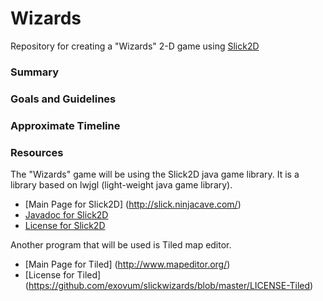 # Wizards
Repository for creating a "Wizards" 2-D game using [Slick2D](https://github.com/exovum/slickwizards/blob/master/README.md#resources)

### Summary

### Goals and Guidelines

### Approximate Timeline

### Resources
The "Wizards" game will be using the Slick2D java game library. It is a library based on lwjgl (light-weight java game library).
* [Main Page for Slick2D] (http://slick.ninjacave.com/)
* [Javadoc for Slick2D](http://slick.ninjacave.com/javadoc/)
* [License for Slick2D](https://github.com/exovum/slickwizards/blob/master/LICENSE-Slick2D)

Another program that will be used is Tiled map editor.
* [Main Page for Tiled] (http://www.mapeditor.org/)
* [License for Tiled] (https://github.com/exovum/slickwizards/blob/master/LICENSE-Tiled)
